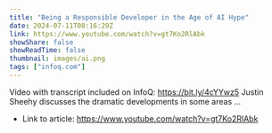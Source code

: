```yaml
---
title: "Being a Responsible Developer in the Age of AI Hype"
date: 2024-07-11T08:16:29Z
link: https://www.youtube.com/watch?v=gt7Ko2RlAbk
showShare: false
showReadTime: false
thumbnail: images/ai.png
tags: ["infoq.com"]
---
```

Video with transcript included on InfoQ: https://bit.ly/4cYYwz5 Justin Sheehy discusses the dramatic developments in some areas ...

- Link to article: https://www.youtube.com/watch?v=gt7Ko2RlAbk